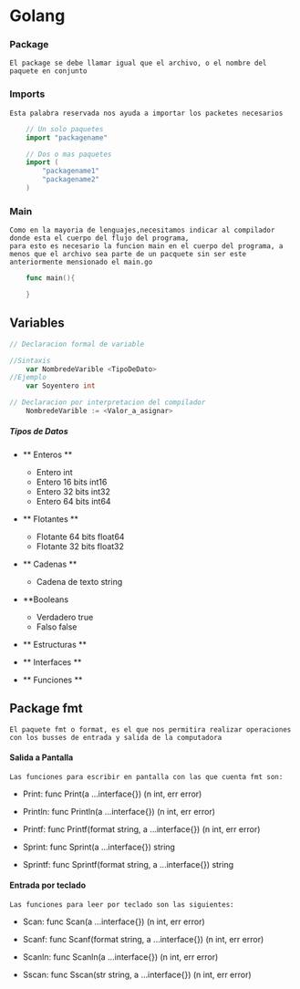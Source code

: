 # Golang

### Package
    El package se debe llamar igual que el archivo, o el nombre del paquete en conjunto

### Imports
    Esta palabra reservada nos ayuda a importar los packetes necesarios
```Go
    // Un solo paquetes
    import "packagename"

    // Dos o mas paquetes
    import (
        "packagename1"
        "packagename2"
    )
```
### Main
    Como en la mayoria de lenguajes,necesitamos indicar al compilador donde esta el cuerpo del flujo del programa,
    para esto es necesario la funcion main en el cuerpo del programa, a menos que el archivo sea parte de un pacquete sin ser este anteriormente mensionado el main.go
```Go
    func main(){

    }
```
## Variables
```Go
// Declaracion formal de variable

//Sintaxis
    var NombredeVarible <TipoDeDato>
//Ejemplo
    var Soyentero int

// Declaracion por interpretacion del compilador
    NombredeVarible := <Valor_a_asignar>
```
##### Tipos de Datos
+ ** Enteros **
    - Entero int
    - Entero 16 bits int16
    - Entero 32 bits int32
    - Entero 64 bits int64

+ ** Flotantes **
    - Flotante 64 bits float64
    - Flotante 32 bits float32

+ ** Cadenas **
    - Cadena de texto string

+ **Booleans
    - Verdadero true
    - Falso false

+ ** Estructuras **

+ ** Interfaces **

+ ** Funciones **


## Package fmt
    El paquete fmt o format, es el que nos permitira realizar operaciones con los busses de entrada y salida de la computadora

#### Salida a Pantalla
    Las funciones para escribir en pantalla con las que cuenta fmt son:
- Print: func Print(a ...interface{}) (n int, err error)

- Println: func Println(a ...interface{}) (n int, err error)

- Printf: func Printf(format string, a ...interface{}) (n int, err error)

- Sprint: func Sprint(a ...interface{}) string

- Sprintf: func Sprintf(format string, a ...interface{}) string

#### Entrada por teclado
    Las funciones para leer por teclado son las siguientes:

- Scan: func Scan(a ...interface{}) (n int, err error)

- Scanf: func Scanf(format string, a ...interface{}) (n int, err error)

- Scanln: func Scanln(a ...interface{}) (n int, err error)

- Sscan: func Sscan(str string, a ...interface{}) (n int, err error)